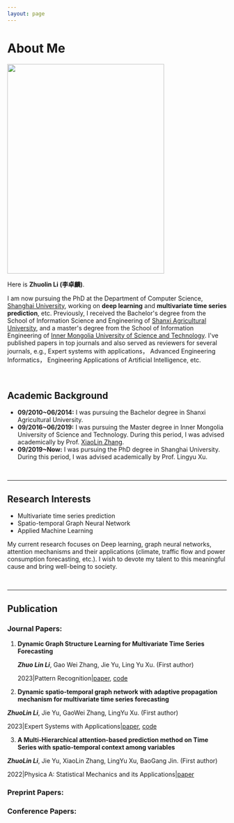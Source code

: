 ```yaml
---
layout: page
---
```


# About Me

<img src="https://ZhuoLinLi-shu.github.io/lizhuolin.jpg" class="floatpic" width="360" height="480">

Here is **Zhuolin Li (李卓麟)**.

I am now pursuing the PhD at the Department of Computer Science, <u>Shanghai University</u>, working on **deep learning** and **multivariate time series prediction**, etc. Previously, I received the Bachelor's degree from the School of Information Science and Engineering of <u>Shanxi Agricultural University</u>, and a master's degree from the School of Information Engineering of <u>Inner Mongolia University of Science and Technology</u>. I've published papers in top journals and also served as reviewers for several journals, e.g., Expert systems with applications， Advanced Engineering Informatics， Engineering Applications of Artificial Intelligence, etc.

<br>

## Academic Background

- **09/2010~06/2014:** I was pursuing the Bachelor degree in Shanxi Agricultural University.
- **09/2016~06/2019:** I was pursuing the Master degree in Inner Mongolia University of Science and Technology. During this period, I was advised academically by Prof. [XiaoLin Zhang](https://sit.imust.edu.cn/info/1153/4310.htm).
- **09/2019~Now:** I was pursuing the PhD degree in Shanghai University. During this period, I was advised academically by Prof. Lingyu Xu. 

<br>

---

## Research Interests

- Multivariate time series prediction
- Spatio-temporal Graph Neural Network
- Applied Machine Learning

My current research focuses on Deep learning, graph neural networks, attention mechanisms and their applications (climate, traffic flow and power consumption forecasting, etc.).  I wish to devote my talent to this meaningful cause and bring well-being to society.

<br>

---

## Publication

### Journal Papers:

1. **Dynamic Graph Structure Learning for Multivariate Time Series Forecasting**

   ***Zhuo Lin Li***, Gao Wei Zhang, Jie Yu, Ling Yu Xu. (First author) 

   2023|Pattern Recognition|[paper](https://www.sciencedirect.com/science/article/abs/pii/S0031320323001243), [code](https://github.com/ZhuoLinLi-shu/SDGL) 

2.  **Dynamic spatio-temporal graph network with adaptive propagation mechanism for multivariate time series forecasting**

   ***ZhuoLin Li***, Jie Yu, GaoWei Zhang, LingYu Xu. (First author)

   2023|Expert Systems with Applications|[paper](https://www.sciencedirect.com/science/article/abs/pii/S0957417422023922), [code](https://codeocean.com/capsule/4561359/tree/v1) 

3.  **A Multi-Hierarchical attention-based prediction method on Time Series with spatio-temporal context among variables**

   ***ZhuoLin Li***, Jie Yu, XiaoLin Zhang, LingYu Xu, BaoGang Jin. (First author)

   2022|Physica A: Statistical Mechanics and its Applications|[paper](https://www.sciencedirect.com/science/article/abs/pii/S0378437122004460) 

### Preprint Papers:



### Conference Papers:
